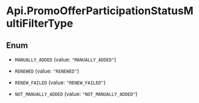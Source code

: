 # Api.PromoOfferParticipationStatusMultiFilterType

## Enum


* `MANUALLY_ADDED` (value: `"MANUALLY_ADDED"`)

* `RENEWED` (value: `"RENEWED"`)

* `RENEW_FAILED` (value: `"RENEW_FAILED"`)

* `NOT_MANUALLY_ADDED` (value: `"NOT_MANUALLY_ADDED"`)


